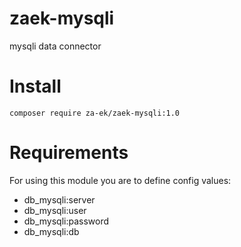 # zaek-mysqli
mysqli data connector

# Install
`composer require za-ek/zaek-mysqli:1.0`

# Requirements
For using this module you are to define config values:
- db_mysqli:server
- db_mysqli:user
- db_mysqli:password
- db_mysqli:db

